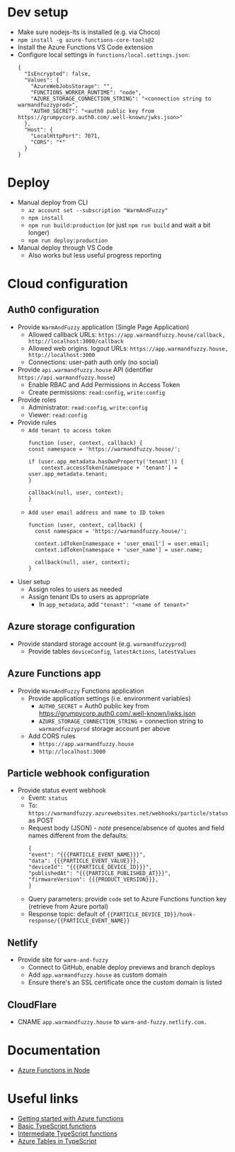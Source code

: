 # Dev setup
- Make sure nodejs-lts is installed (e.g. via Choco)
- `npm install -g azure-functions-core-tools@2`
- Install the Azure Functions VS Code extension
- Configure local settings in `functions/local.settings.json`:
    ```
    {
      "IsEncrypted": false,
      "Values": {
        "AzureWebJobsStorage": "",
        "FUNCTIONS_WORKER_RUNTIME": "node",
        "AZURE_STORAGE_CONNECTION_STRING": "<connection string to warmandfuzzyprod>",
        "AUTH0_SECRET": "<auth0 public key from https://grumpycorp.auth0.com/.well-known/jwks.json>"
      },
      "Host": {
        "LocalHttpPort": 7071,
        "CORS": "*"
      }      
    }
    ```

# Deploy
- Manual deploy from CLI
    - `az account set --subscription "WarmAndFuzzy"`
    - `npm install`
    - `npm run build:production` (or just `npm run build` and wait a bit longer)
    - `npm run deploy:production`
- Manual deploy through VS Code
    - Also works but less useful progress reporting

# Cloud configuration

## Auth0 configuration
- Provide `WarmAndFuzzy` application (Single Page Application)
    - Allowed callback URLs: `https://app.warmandfuzzy.house/callback, http://localhost:3000/callback`
    - Allowed web origins. logout URLs: `https://app.warmandfuzzy.house, http://localhost:3000`
    - Connections: user-path auth only (no social)
- Provide `api.warmandfuzzy.house` API (identifier `https://api.warmandfuzzy.house`)
    - Enable RBAC and Add Permissions in Access Token
    - Create permissions: `read:config`, `write:config`
- Provide roles
    - Administrator: `read:config`, `write:config`
    - Viewer: `read:config`
- Provide rules
    - `Add tenant to access token`
        ```
        function (user, context, callback) {
        const namespace = 'https://warmandfuzzy.house/';
        
        if (user.app_metadata.hasOwnProperty('tenant')) {
            context.accessToken[namespace + 'tenant'] = user.app_metadata.tenant;
        }
        
        callback(null, user, context);
        }
        ```
    - `Add user email address and name to ID token`
        ```
        function (user, context, callback) {
          const namespace = 'https://warmandfuzzy.house/';
                
          context.idToken[namespace + 'user_email'] = user.email;
          context.idToken[namespace + 'user_name'] = user.name;

          callback(null, user, context);
        }
        ```
- User setup
    - Assign roles to users as needed
    - Assign tenant IDs to users as appropriate
        - In `app_metadata`, add `"tenant": "<name of tenant>"`

## Azure storage configuration
- Provide standard storage account (e.g. `warmandfuzzyprod`)
    - Provide tables `deviceConfig`, `latestActions`, `latestValues`

## Azure Functions app
- Provide `WarmAndFuzzy` Functions application
    - Provide application settings (i.e. environment variables)
        - `AUTH0_SECRET` = Auth0 public key from https://grumpycorp.auth0.com/.well-known/jwks.json
        - `AZURE_STORAGE_CONNECTION_STRING` = connection string to `warmandfuzzyprod` storage account per above
    - Add CORS rules
        - `https://app.warmandfuzzy.house`
        - `http://localhost:3000`

## Particle webhook configuration
- Provide status event webhook
    - Event: `status`
    - To: `https://warmandfuzzy.azurewebsites.net/webhooks/particle/status` as POST
    - Request body (JSON) - _note_ presence/absence of quotes and field names different from the defaults:
        ```
        {
        "event": "{{{PARTICLE_EVENT_NAME}}}",
        "data": {{{PARTICLE_EVENT_VALUE}}},
        "deviceId": "{{{PARTICLE_DEVICE_ID}}}",
        "publishedAt": "{{{PARTICLE_PUBLISHED_AT}}}",
        "firmwareVersion": {{{PRODUCT_VERSION}}},
        }
        ```
    - Query parameters: provide `code` set to Azure Functions function key (retrieve from Azure portal)
    - Response topic: default of `{{PARTICLE_DEVICE_ID}}/hook-response/{{PARTICLE_EVENT_NAME}}`

## Netlify
- Provide site for `warm-and-fuzzy`
    - Connect to GitHub, enable deploy previews and branch deploys
    - Add `app.warmandfuzzy.house` as custom domain
    - Ensure there's an SSL certificate once the custom domain is listed

## CloudFlare
- CNAME `app.warmandfuzzy.house` to `warm-and-fuzzy.netlify.com.`

# Documentation
- [Azure Functions in Node](https://docs.microsoft.com/en-us/azure/azure-functions/functions-reference-node)

# Useful links
- [Getting started with Azure functions](https://code.visualstudio.com/tutorials/functions-extension/getting-started)
- [Basic TypeScript functions](https://github.com/mhoeger/typescript-azure-functions)
- [Intermediate TypeScript functions](https://github.com/mhoeger/functions-typescript-intermediate)
- [Azure Tables in TypeScript](https://www.nepomuceno.me/2018/07/08/using-table-storage-in-typescript/)

